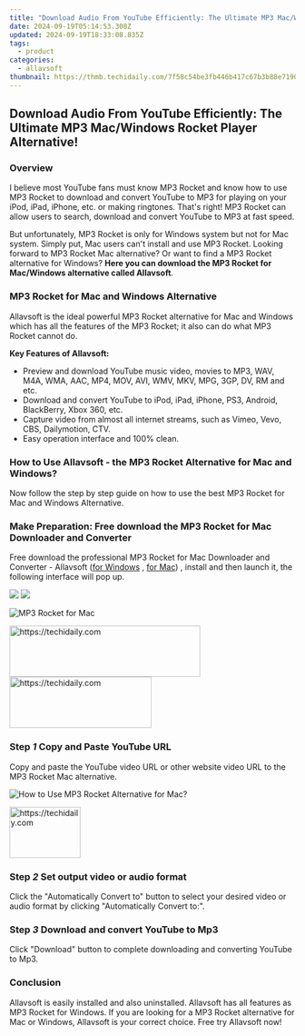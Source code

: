 ```yaml
---
title: "Download Audio From YouTube Efficiently: The Ultimate MP3 Mac/Windows Rocket Player Alternative!"
date: 2024-09-19T05:14:53.308Z
updated: 2024-09-19T18:33:08.835Z
tags:
  - product
categories:
  - allavsoft
thumbnail: https://thmb.techidaily.com/7f58c54be3fb446b417c67b3b88e71900b79dad1ab69f246e6dc4f6374786b65.jpg
---
```


## Download Audio From YouTube Efficiently: The Ultimate MP3 Mac/Windows Rocket Player Alternative!

### Overview

I believe most YouTube fans must know MP3 Rocket and know how to use MP3 Rocket to download and convert YouTube to MP3 for playing on your iPod, iPad, iPhone, etc. or making ringtones. That's right! MP3 Rocket can allow users to search, download and convert YouTube to MP3 at fast speed.

But unfortunately, MP3 Rocket is only for Windows system but not for Mac system. Simply put, Mac users can't install and use MP3 Rocket. Looking forward to MP3 Rocket Mac alternative? Or want to find a MP3 Rocket alternative for Windows? **Here you can download the MP3 Rocket for Mac/Windows alternative called Allavsoft**.

### MP3 Rocket for Mac and Windows Alternative

Allavsoft is the ideal powerful MP3 Rocket alternative for Mac and Windows which has all the features of the MP3 Rocket; it also can do what MP3 Rocket cannot do.

**Key Features of Allavsoft:**

* Preview and download YouTube music video, movies to MP3, WAV, M4A, WMA, AAC, MP4, MOV, AVI, WMV, MKV, MPG, 3GP, DV, RM and etc.
* Download and convert YouTube to iPod, iPad, iPhone, PS3, Android, BlackBerry, Xbox 360, etc.
* Capture video from almost all internet streams, such as Vimeo, Vevo, CBS, Dailymotion, CTV.
* Easy operation interface and 100% clean.

### How to Use Allavsoft - the MP3 Rocket Alternative for Mac and Windows?

Now follow the step by step guide on how to use the best MP3 Rocket for Mac and Windows Alternative.

### Make Preparation: Free download the MP3 Rocket for Mac Downloader and Converter

Free download the professional MP3 Rocket for Mac Downloader and Converter - Allavsoft ([for Windows](https://tools.techidaily.com/allavsoft/products/) , [for Mac](https://tools.techidaily.com/allavsoft/products/)) , install and then launch it, the following interface will pop up.

[![](https://www.allavsoft.com/how-to/../images/how-to/free-download-win.jpg)](https://tools.techidaily.com/allavsoft/products/) [![](https://www.allavsoft.com/how-to/../images/how-to/free-download-mac.jpg)](https://tools.techidaily.com/allavsoft/products/)

![MP3 Rocket for Mac](https://www.allavsoft.com/how-to/../images/allavsoft-mac/screen-shot-600.jpg)

<!-- affiliate ads begin -->
<a href="https://aligracehair.sjv.io/c/5597632/2135402/19272" target="_top" id="2135402">
  <img src="//a.impactradius-go.com/display-ad/19272-2135402" border="0" alt="https://techidaily.com" width="336" height="90"/>
</a>
<img height="0" width="0" src="https://aligracehair.sjv.io/i/5597632/2135402/19272" style="position:absolute;visibility:hidden;" border="0" />
<!-- affiliate ads end -->

<!-- affiliate ads begin -->
<a href="https://review-au.sjv.io/c/5597632/2098705/14409" target="_top" id="2098705">
  <img src="//a.impactradius-go.com/display-ad/14409-2098705" border="0" alt="https://techidaily.com" width="250" height="90"/>
</a>
<img height="0" width="0" src="https://review-au.sjv.io/i/5597632/2098705/14409" style="position:absolute;visibility:hidden;" border="0" />
<!-- affiliate ads end -->

### Step _1_ Copy and Paste YouTube URL

Copy and paste the YouTube video URL or other website video URL to the MP3 Rocket Mac alternative.

![How to Use MP3 Rocket Alternative for Mac?](https://www.allavsoft.com/how-to/../images/how-to/mp3-rocket-for-mac-windows-alternative/how-to-use-mp3-rocket-for-mac.jpg)

<!-- affiliate ads begin -->
<a href="https://25home.pxf.io/c/5597632/2148637/16836" target="_top" id="2148637">
  <img src="//a.impactradius-go.com/display-ad/16836-2148637" border="0" alt="https://techidaily.com" width="125" height="90"/>
</a>
<img height="0" width="0" src="https://25home.pxf.io/i/5597632/2148637/16836" style="position:absolute;visibility:hidden;" border="0" />
<!-- affiliate ads end -->

### Step _2_ Set output video or audio format

Click the "Automatically Convert to" button to select your desired video or audio format by clicking "Automatically Convert to:".

### Step _3_ Download and convert YouTube to Mp3

Click "Download" button to complete downloading and converting YouTube to Mp3.

### Conclusion

Allavsoft is easily installed and also uninstalled. Allavsoft has all features as MP3 Rocket for Windows. If you are looking for a MP3 Rocket alternative for Mac or Windows, Allavsoft is your correct choice. Free try Allavsoft now!

<ins class="adsbygoogle"
     style="display:block"
     data-ad-format="autorelaxed"
     data-ad-client="ca-pub-7571918770474297"
     data-ad-slot="1223367746"></ins>

<ins class="adsbygoogle"
     style="display:block"
     data-ad-client="ca-pub-7571918770474297"
     data-ad-slot="8358498916"
     data-ad-format="auto"
     data-full-width-responsive="true"></ins>

